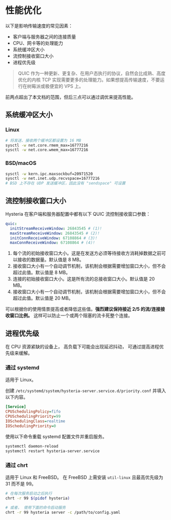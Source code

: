 # 性能优化

以下是影响传输速度的常见因素：

- 客户端与服务器之间的连接质量
- CPU、网卡等的处理能力
- 系统缓冲区大小
- 流控制接收窗口大小
- 进程优先级

> QUIC 作为一种更新、更复杂、在用户态执行的协议，自然会比成熟、高度优化的内核 TCP 实现需要更多的处理能力。如果想提高传输速度，不要运行在树莓派或极便宜的 VPS 上。

前两点超出了本文档的范围，但后三点可以通过调优来提高性能。

## 系统缓冲区大小

### Linux

```bash
# 将发送、接收两个缓冲区都设置为 16 MB
sysctl -w net.core.rmem_max=16777216
sysctl -w net.core.wmem_max=16777216
```

### BSD/macOS

```bash
sysctl -w kern.ipc.maxsockbuf=20971520
sysctl -w net.inet.udp.recvspace=16777216
# BSD 上不存在 UDP 发送缓冲区，因此没有 "sendspace" 可设置
```

## 流控制接收窗口大小

Hysteria 在客户端和服务器配置中都有以下 QUIC 流控制接收窗口参数：

```yaml
quic:
  initStreamReceiveWindow: 26843545 # (1)!
  maxStreamReceiveWindow: 26843545 # (2)!
  initConnReceiveWindow: 67108864 # (3)!
  maxConnReceiveWindow: 67108864 # (4)!
```

1. 每个流的初始接收窗口大小。这是在发送方必须等待接收方消耗掉数据之前可以接收的数据量。默认值是 8 MB。
2. 接收窗口大小有一个自动调节机制，该机制会根据需要增加窗口大小，但不会超过此值。默认值是 8 MB。
3. 连接的初始接收窗口大小。这是所有流的总接收窗口大小。默认值是 20 MB。
4. 接收窗口大小有一个自动调节机制，该机制会根据需要增加窗口大小，但不会超过此值。默认值是 20 MB。

可以根据你的使用情景提高或者降低这些值。**强烈建议保持接近 2/5 的流/连接接收窗口比例。** 这样可以防止一个或两个阻塞的流卡死整个连接。

## 进程优先级

在 CPU 资源紧缺的设备上， 高负载下可能会出现延迟抖动， 可通过提高进程优先级来缓解。

### 通过 systemd

适用于 Linux。

创建 `/etc/systemd/system/hysteria-server.service.d/priority.conf` 并填入以下内容。

```ini
[Service]
CPUSchedulingPolicy=fifo
CPUSchedulingPriority=99
IOSchedulingClass=realtime
IOSchedulingPriority=0
```

使用以下命令重载 systemd 配置文件并重启服务。

```bash
systemctl daemon-reload
systemctl restart hysteria-server.service
```

### 通过 chrt

适用于 Linux 和 FreeBSD。 在 FreeBSD 上需安装 `util-linux` 且最高优先级为 31 而不是 99。

```bash
# 在每次服务启动之后执行
chrt -r 99 $(pidof hysteria)

# 或者， 使用下面的命令启动服务
chrt -r 99 hysteria server -c /path/to/config.yaml
```
